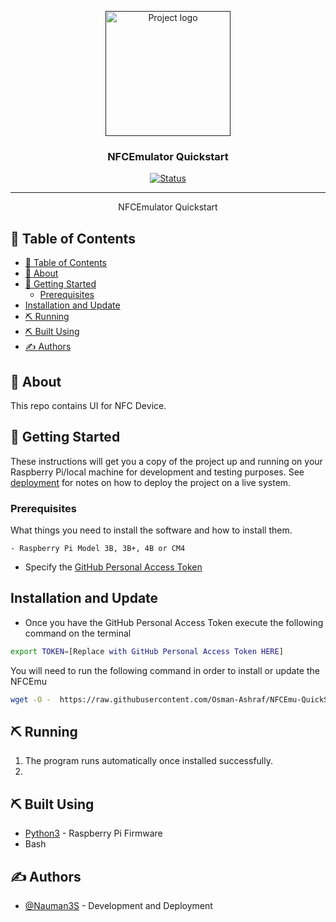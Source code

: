 <p align="center">
  <a href="" rel="noopener">
 <img width=200px height=200px src="artwork/nfcemul.png" alt="Project logo"></a>
</p>

<h3 align="center">NFCEmulator Quickstart</h3>

<div align="center">

[![Status](https://img.shields.io/badge/status-active-success.svg)]()


</div>

---


<p align="center"> NFCEmulator Quickstart
    <br> 
</p>

## 📝 Table of Contents

- [📝 Table of Contents](#-table-of-contents)
- [🧐 About ](#-about-)
- [🏁 Getting Started ](#-getting-started-)
  - [Prerequisites ](#prerequisites-)
- [Installation and Update ](#installation-and-update-)
- [⛏️ Running ](#️-running-)
- [⛏️ Built Using ](#️-built-using-)
- [✍️ Authors ](#️-authors-)

## 🧐 About <a name = "about"></a>

This repo contains UI for NFC Device.

## 🏁 Getting Started <a name = "getting_started"></a>

These instructions will get you a copy of the project up and running on your Raspberry Pi/local machine for development and testing purposes. See [deployment](#deployment) for notes on how to deploy the project on a live system.

### Prerequisites <a name = "Prerequisites"></a>

What things you need to install the software and how to install them.

```
- Raspberry Pi Model 3B, 3B+, 4B or CM4
```

- Specify the [GitHub Personal Access Token](https://help.github.com/articles/creating-an-access-token-for-command-line-use/)


## Installation and Update <a name = "Installation_and_Config"></a>

- Once you have the GitHub Personal Access Token execute the following command on the terminal

```bash
export TOKEN=[Replace with GitHub Personal Access Token HERE]
```

You will need to run the following command in order to install or update the NFCEmu
```bash
wget -O -  https://raw.githubusercontent.com/Osman-Ashraf/NFCEmu-QuickStart/main/installer.sh | bash
```
## ⛏️ Running <a name = "test"></a>

1.  The program runs automatically once installed successfully.
2.  
## ⛏️ Built Using <a name = "built_using"></a>

- [Python3](https://www.python.org/) - Raspberry Pi Firmware
- Bash

## ✍️ Authors <a name = "authors"></a>

- [@Nauman3S](https://github.com/Nauman3S) - Development and Deployment

